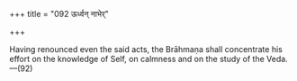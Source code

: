 +++
title = "092 ऊर्ध्वन् नाभेर्"

+++

Having renounced even the said acts, the Brāhmaṇa shall concentrate his effort on the knowledge of Self, on calmness and on the study of the Veda.—(92)